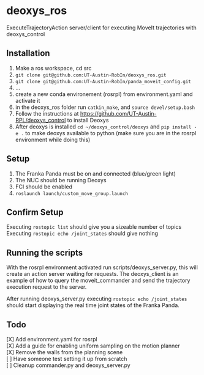 # deoxys_ros
ExecuteTrajectoryAction server/client for executing MoveIt trajectories with deoxys_control

## Installation
1. Make a ros workspace, cd src
2. ```git clone git@github.com:UT-Austin-RobIn/deoxys_ros.git```
3. ```git clone git@github.com:UT-Austin-RobIn/panda_moveit_config.git```
4. ...
5. create a new conda environement (rosrpl) from environment.yaml and activate it  
6. in the deoxys_ros folder run ```catkin_make```, and ```source devel/setup.bash```           
7. Follow the instructions at https://github.com/UT-Austin-RPL/deoxys_control to install Deoxys  
8. After deoxys is installed ```cd ~/deoxys_control/deoxys``` and ```pip install -e .``` to make deoxys available to python (make sure you are in the rosrpl environment while doing this)  

## Setup
1. The Franka Panda must be on and connected (blue/green light)  
2. The NUC should be running Deoxys  
3. FCI should be enabled
4. ```roslaunch launch/custom_move_group.launch```  

## Confirm Setup
Executing ```rostopic list``` should give you a sizeable number of topics  
Executing ```rostopic echo /joint_states``` should give nothing  

## Running the scripts
With the rosrpl environment activated run scripts/deoxys_server.py, this will create an action server waiting for requests. The deoxys_client is an example of how to query the moveit_commander and send the trajectory execution request to the server.  

After running deoxys_server.py executing ```rostopic echo /joint_states``` should start displaying the real time joint states of the Franka Panda.  

## Todo
[X] Add environment.yaml for rosrpl  
[X] Add a guide for enabling uniform sampling on the motion planner  
[X] Remove the walls from the planning scene  
[ ] Have someone test setting it up from scratch  
[ ] Cleanup commander.py and deoxys_server.py
